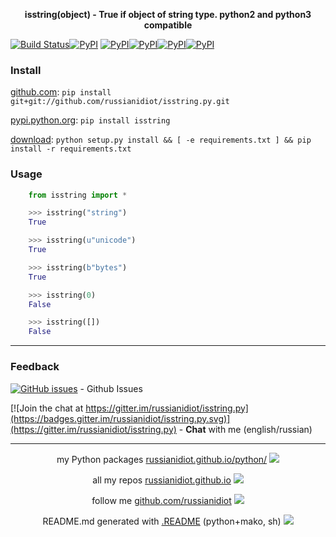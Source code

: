 <p align="center">
	<b>isstring(object) - True if object of string type. python2 and python3 compatible</b>
</p>

[![Build Status](https://travis-ci.org/russianidiot/isstring.py.svg?branch=master)](https://travis-ci.org/russianidiot/isstring.py)[![PyPI](https://img.shields.io/pypi/v/isstring.svg)](https://pypi.python.org/pypi/isstring)
[![PyPI](https://img.shields.io/pypi/pyversions/isstring.svg)](https://pypi.python.org/pypi/isstring)[![PyPI](https://img.shields.io/pypi/dm/isstring.svg)](https://pypi.python.org/pypi/isstring)[![PyPI](https://img.shields.io/pypi/dw/isstring.svg)](https://pypi.python.org/pypi/isstring)[![PyPI](https://img.shields.io/pypi/dd/isstring.svg)](https://pypi.python.org/pypi/isstring)

	

### Install

[github.com](http://github.com/russianidiot/isstring.py):
`pip install git+git://github.com/russianidiot/isstring.py.git`

[pypi.python.org](https://pypi.python.org/pypi/isstring/): `pip install isstring`

[download](https://github.com/russianidiot/isstring.py/archive/master.zip): `python setup.py install && [ -e requirements.txt ] && pip install -r requirements.txt`

	

	

	

### Usage

```python
	from isstring import *

	>>> isstring("string")
	True

	>>> isstring(u"unicode")
	True

	>>> isstring(b"bytes")
	True

	>>> isstring(0)
	False

	>>> isstring([])
	False
```

* * *

### Feedback

[![GitHub issues](https://img.shields.io/github/issues/russianidiot/isstring.py.svg)](https://github.com/russianidiot/isstring.py/issues) - Github Issues

[![Join the chat at https://gitter.im/russianidiot/isstring.py](https://badges.gitter.im/russianidiot/isstring.py.svg)](https://gitter.im/russianidiot/isstring.py) - **Chat** with me (english/russian) 

* * *

<p align="center">
my Python packages <a href="http://russianidiot.github.io/python/">russianidiot.github.io/python/</a>
<img src="http://russianidiot.github.io/images/python/16.png" />
</p>

<p align="center">
	all my repos <a href="http://russianidiot.github.io/">russianidiot.github.io</a> <img src="http://russianidiot.github.io/images/star/16.png" />
</p>

<p align="center">
	follow me <a href="http://github.com/russianidiot">github.com/russianidiot</a>
<img src="http://russianidiot.github.io/images/github/16.png" />
</p>

<p align="center">
	README.md generated with <a href="https://github.com/russianidiot-dotfiles/.README">.README</a> (python+mako, sh)
<img src="http://russianidiot.github.io/images/book/16.png">
</p>